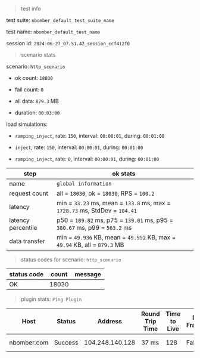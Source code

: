 > test info

test suite: `nbomber_default_test_suite_name`

test name: `nbomber_default_test_name`

session id: `2024-06-27_07.51.42_session_ccf412f0`

> scenario stats

scenario: `http_scenario`

  - ok count: `18030`

  - fail count: `0`

  - all data: `879.3` MB

  - duration: `00:03:00`

load simulations:

  - `ramping_inject`, rate: `150`, interval: `00:00:01`, during: `00:01:00`

  - `inject`, rate: `150`, interval: `00:00:01`, during: `00:01:00`

  - `ramping_inject`, rate: `0`, interval: `00:00:01`, during: `00:01:00`

|step|ok stats|
|---|---|
|name|`global information`|
|request count|all = `18030`, ok = `18030`, RPS = `100.2`|
|latency|min = `33.23` ms, mean = `133.8` ms, max = `1728.73` ms, StdDev = `104.41`|
|latency percentile|p50 = `109.82` ms, p75 = `139.01` ms, p95 = `380.67` ms, p99 = `563.2` ms|
|data transfer|min = `49.936` KB, mean = `49.952` KB, max = `49.94` KB, all = `879.3` MB|


> status codes for scenario: `http_scenario`

|status code|count|message|
|---|---|---|
|OK|18030||


> plugin stats: `Ping Plugin`

|Host|Status|Address|Round Trip Time|Time to Live|Don't Fragment|Buffer Size|
|---|---|---|---|---|---|---|
|nbomber.com|Success|104.248.140.128|37 ms|128|False|32 bytes|



